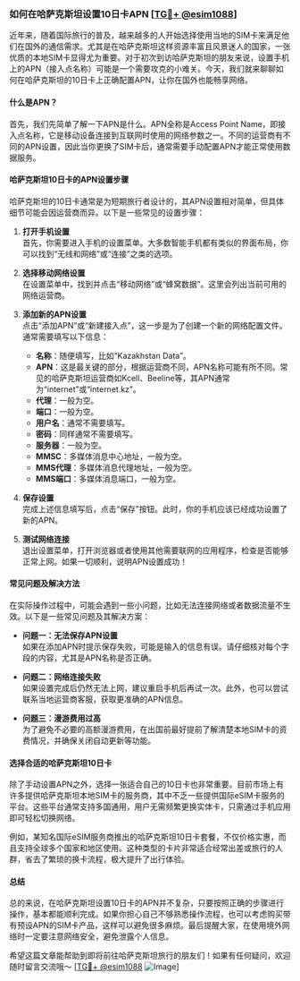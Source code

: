 ### 如何在哈萨克斯坦设置10日卡APN [[TG💪+ @esim1088](https://t.me/s/esim1088)]

近年来，随着国际旅行的普及，越来越多的人开始选择使用当地的SIM卡来满足他们在国外的通信需求。尤其是在哈萨克斯坦这样资源丰富且风景迷人的国家，一张优质的本地SIM卡显得尤为重要。对于初次到访哈萨克斯坦的朋友来说，设置手机上的APN（接入点名称）可能是一个需要攻克的小难关。今天，我们就来聊聊如何在哈萨克斯坦的10日卡上正确配置APN，让你在国外也能畅享网络。

#### 什么是APN？

首先，我们先简单了解一下APN是什么。APN全称是Access Point Name，即接入点名称，它是移动设备连接到互联网时使用的网络参数之一。不同的运营商有不同的APN设置，因此当你更换了SIM卡后，通常需要手动配置APN才能正常使用数据服务。

#### 哈萨克斯坦10日卡的APN设置步骤

哈萨克斯坦的10日卡通常是为短期旅行者设计的，其APN设置相对简单，但具体细节可能会因运营商而异。以下是一些常见的设置步骤：

1. **打开手机设置**  
   首先，你需要进入手机的设置菜单。大多数智能手机都有类似的界面布局，你可以找到“无线和网络”或“连接”之类的选项。

2. **选择移动网络设置**  
   在设置菜单中，找到并点击“移动网络”或“蜂窝数据”。这里会列出当前可用的网络运营商。

3. **添加新的APN设置**  
   点击“添加APN”或“新建接入点”，这一步是为了创建一个新的网络配置文件。通常需要填写以下信息：
   - **名称**：随便填写，比如“Kazakhstan Data”。
   - **APN**：这是最关键的部分，根据运营商不同，APN名称可能有所不同。常见的哈萨克斯坦运营商如Kcell、Beeline等，其APN通常为“internet”或“internet.kz”。
   - **代理**：一般为空。
   - **端口**：一般为空。
   - **用户名**：通常不需要填写。
   - **密码**：同样通常不需要填写。
   - **服务器**：一般为空。
   - **MMSC**：多媒体消息中心地址，一般为空。
   - **MMS代理**：多媒体消息代理地址，一般为空。
   - **MMS端口**：多媒体消息端口，一般为空。

4. **保存设置**  
   完成上述信息填写后，点击“保存”按钮。此时，你的手机应该已经成功设置了新的APN。

5. **测试网络连接**  
   退出设置菜单，打开浏览器或者使用其他需要联网的应用程序，检查是否能够正常上网。如果一切顺利，说明APN设置成功！

#### 常见问题及解决方法

在实际操作过程中，可能会遇到一些小问题，比如无法连接网络或者数据流量不生效。以下是一些常见问题及其解决方案：

- **问题一：无法保存APN设置**  
  如果在添加APN时提示保存失败，可能是输入的信息有误。请仔细核对每个字段的内容，尤其是APN名称是否正确。

- **问题二：网络连接失败**  
  如果设置完成后仍然无法上网，建议重启手机后再试一次。此外，也可以尝试联系当地运营商客服，获取更准确的APN信息。

- **问题三：漫游费用过高**  
  为了避免不必要的高额漫游费用，在出国前最好提前了解清楚本地SIM卡的资费情况，并确保关闭自动更新等功能。

#### 选择合适的哈萨克斯坦10日卡

除了手动设置APN之外，选择一张适合自己的10日卡也非常重要。目前市场上有许多提供哈萨克斯坦本地SIM卡的服务商，其中不乏一些提供国际eSIM卡服务的平台。这些平台通常支持多国通用，用户无需频繁更换实体卡，只需通过手机应用即可轻松切换网络。

例如，某知名国际eSIM服务商推出的哈萨克斯坦10日卡套餐，不仅价格实惠，而且支持全球多个国家和地区使用。这种类型的卡片非常适合经常出差或旅行的人群，省去了繁琐的换卡流程，极大提升了出行体验。

#### 总结

总的来说，在哈萨克斯坦设置10日卡的APN并不复杂，只要按照正确的步骤进行操作，基本都能顺利完成。如果你担心自己不够熟悉操作流程，也可以考虑购买带有预设APN的SIM卡产品，这样可以避免很多麻烦。最后提醒大家，在使用境外网络时一定要注意网络安全，避免泄露个人信息。

希望这篇文章能帮助到即将前往哈萨克斯坦旅行的朋友们！如果有任何疑问，欢迎随时留言交流哦～ [[TG💪+ @esim1088](https://t.me/s/esim1088) ![Image](https://i.postimg.cc/4NQfJmqS/Snipaste-2025-05-13-00-14-12.png)]